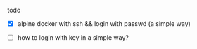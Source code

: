 todo

- [x] alpine docker with ssh && login with passwd (a simple way)
- [ ] how to login with key in a simple way?

